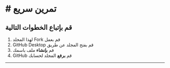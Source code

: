 # # تمرين سريع

##  قم بإتباع الخطوات التالية

1. لهذا المجلد Fork قم بعمل
2. GitHub Desktop قم بفتح المجلد عن طريق  
3. قم **بإنشاء** ملف باسمك 
4. GitHub  قم **برفع** المجلد لحسابك 
-------------------
